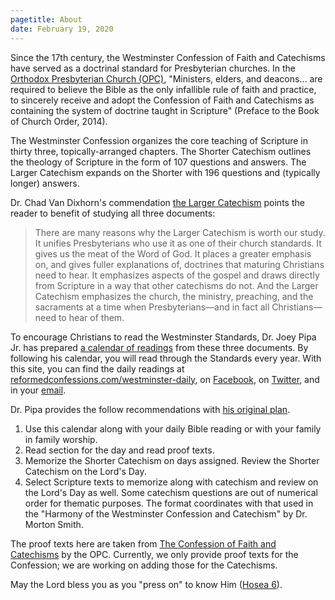 ```yaml
---
pagetitle: About
date: February 19, 2020
---
```


Since the 17th century, the Westminster Confession of Faith and Catechisms have served as a doctrinal standard for Presbyterian churches. In the [Orthodox Presbyterian Church (OPC)](http://www.opc.org), "Ministers, elders, and deacons... are required to believe the Bible as the only infallible rule of faith and practice, to sincerely receive and adopt the Confession of Faith and Catechisms as containing the system of doctrine taught in Scripture" (Preface to the Book of Church Order, 2014).

The Westminster Confession organizes the core teaching of Scripture in thirty three, topically-arranged chapters. The Shorter Catechism outlines the theology of Scripture in the form of 107 questions and answers. The Larger Catechism expands on the Shorter with 196 questions and (typically longer) answers.

Dr. Chad Van Dixhorn's commendation [the Larger Catechism](http://www.opc.org/new_horizons/NH00/0010b.html) points the reader to benefit of studying all three documents:

<blockquote class="blockquote">There are many reasons why the Larger Catechism is worth our study. It unifies Presbyterians who use it as one of their church standards. It gives us the meat of the Word of God. It places a greater emphasis on, and gives fuller explanations of, doctrines that maturing Christians need to hear. It emphasizes aspects of the gospel and draws directly from Scripture in a way that other catechisms do not. And the Larger Catechism emphasizes the church, the ministry, preaching, and the sacraments at a time when Presbyterians&mdash;and in fact all Christians&mdash;need to hear of them.</blockquote>

To encourage Christians to read the Westminster Standards, Dr. Joey Pipa Jr. has prepared [a calendar of readings](/westminster-daily/reading-plan) from these three documents. By following his calendar, you will read through the Standards every year. With this site, you can find the daily readings at [reformedconfessions.com/westminster-daily](http://www.reformedconfessions.com/westminster-daily), on [Facebook](https://www.facebook.com/westminsterdaily/), on [Twitter](https://twitter.com/refconfessions), and in your [email](https://feed.press/e/mailverify?feed_id=westminster-daily).

Dr. Pipa provides the follow recommendations with [his original
plan](https://www.gpts.edu/resources/documents/Calendar%20Readings%20in%20WestminsterNumbered.pdf).

1. Use this calendar along with your daily Bible reading or with your
family in family worship.
2. Read section for the day and read proof texts.
3. Memorize the Shorter Catechism on days assigned. Review the
Shorter Catechism on the Lord's Day.
4. Select Scripture texts to memorize along with catechism and
review on the Lord's Day as well.
Some catechism questions are out of numerical order for thematic
purposes. The format coordinates with that used in the "Harmony of the
Westminster Confession and Catechism" by Dr. Morton Smith.

The proof texts here are taken from [The Confession of Faith and Catechisms](http://www.opc.org/confessions.html) by the OPC. Currently, we only provide proof texts for the Confession; we are working on adding those for the Catechisms.

May the Lord bless you as you "press on" to know Him ([Hosea 6](http://www.esvbible.org/Hosea6:3/)).
